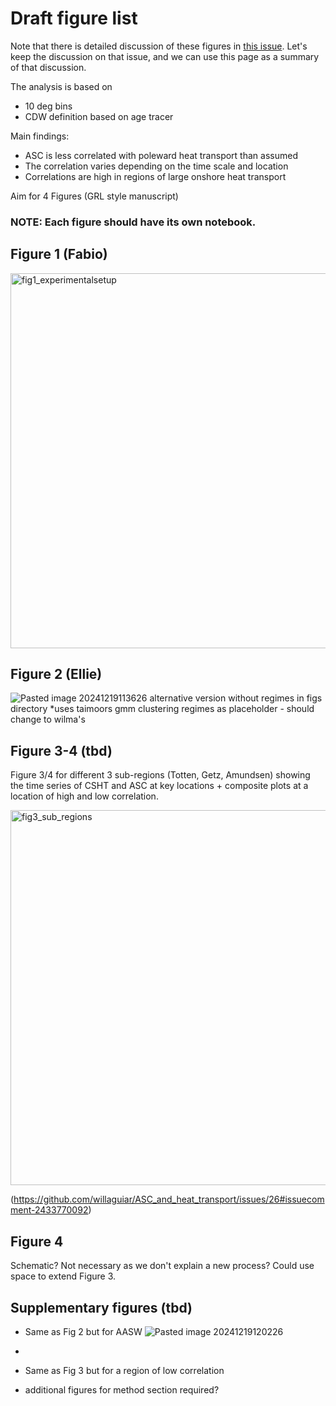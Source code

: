 # Draft figure list

Note that there is detailed discussion of these figures in [this issue](https://github.com/willaguiar/ASC_and_heat_transport/issues/26). Let's keep the discussion on that issue, and we can use this page as a summary of that discussion.

The analysis is based on
- 10 deg bins
- CDW definition based on age tracer

Main findings:
- ASC is less correlated with poleward heat transport than assumed
- The correlation varies depending on the time scale and location
- Correlations are high in regions of large onshore heat transport

Aim for 4 Figures (GRL style manuscript)

### NOTE: Each figure should have its own notebook.

## Figure 1 (Fabio)

<img width="600" alt="fig1_experimentalsetup" src="https://github.com/user-attachments/assets/c3546d06-df0a-4a7e-8959-06b499355e11">


## Figure 2 (Ellie)

![Pasted image 20241219113626](https://github.com/user-attachments/assets/706c4ef9-57a2-44b8-b336-48101131efc9)
alternative version without regimes in figs directory
*uses taimoors gmm clustering regimes as placeholder - should change to wilma's

## Figure 3-4 (tbd)

Figure 3/4 for different 3 sub-regions (Totten, Getz, Amundsen) showing the time series of CSHT and ASC at key locations + composite plots at a location of high and low correlation.

<img width="600" alt="fig3_sub_regions" scr="https://github.com/user-attachments/assets/a7bef40a-9d8e-4633-a1d4-9b12d8d391c2">

(https://github.com/willaguiar/ASC_and_heat_transport/issues/26#issuecomment-2433770092)

## Figure 4

Schematic? Not necessary as we don't explain a new process? Could use space to extend Figure 3.

## Supplementary figures (tbd)

- Same as Fig 2 but for AASW
![Pasted image 20241219120226](https://github.com/user-attachments/assets/3acd01d9-2a37-44bd-953d-c4c5e9dd823c)

- 
- Same as Fig 3 but for a region of low correlation
- additional figures for method section required?

